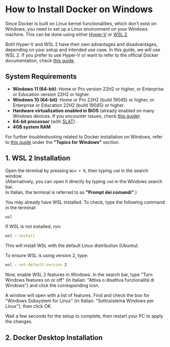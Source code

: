 # How to Install Docker on Windows

Since Docker is built on Linux kernel functionalities, which don’t exist on Windows, you need to set up a Linux environment on your Windows machine. This can be done using either [Hyper-V](https://learn.microsoft.com/en-us/windows-server/virtualization/hyper-v/hyper-v-overview?pivots=windows) or [WSL 2](https://learn.microsoft.com/en-us/windows/wsl/about).

Both Hyper-V and WSL 2 have their own advantages and disadvantages, depending on your setup and intended use case. In this guide, we will use WSL 2. If you prefer to use Hyper-V or want to refer to the official Docker documentation, check [this guide](https://docs.docker.com/desktop/setup/install/windows-install/#install-interactively).
## System Requirements

* **Windows 11 (64-bit)**: Home or Pro version 22H2 or higher, or Enterprise or Education version 22H2 or higher.  
* **Windows 10 (64-bit)**: Home or Pro 22H2 (build 19045) or higher, or Enterprise or Education 22H2 (build 19045) or higher.  
* **Hardware virtualization enabled in BIOS** (already enabled on many Windows devices. If you encounter issues, check [this guide](https://support.microsoft.com/en-gb/windows/enable-virtualization-on-windows-c5578302-6e43-4b4b-a449-8ced115f58e1)).  
* **64-bit processor** (with [SLAT](https://en.wikipedia.org/wiki/Second_Level_Address_Translation)).  
* **4GB system RAM**  

For further troubleshooting related to Docker installation on Windows, refer to [this guide](https://docs.docker.com/desktop/troubleshoot-and-support/troubleshoot/topics/#virtualization) under the **"Topics for Windows"** section.  

## 1. WSL 2 Installation  

Open the terminal by pressing `Win + R`, then typing `cmd` in the search window.  
(Alternatively, you can open it directly by typing `cmd` in the Windows search bar.  
In Italian, the terminal is referred to as **"Prompt dei comandi"**.)  

You may already have WSL installed. To check, type the following command in the terminal:  

```cmd
wsl
```
If WSL is not installed, run:

```cmd
wsl --install
```
This will install WSL with the default Linux distribution (Ubuntu).

To ensure WSL is using version 2, type:

```cmd
wsl --set-default-version 2
```

Now, enable WSL 2 features in Windows. In the search bar, type "Turn Windows features on or off"
(in Italian: "Attiva o disattiva funzionalità di Windows") and click the corresponding icon.

A window will open with a list of features. Find and check the box for "Windows Subsystem for Linux"
(in Italian: "Sottosistema Windows per Linux"), then click OK.

Wait a few seconds for the setup to complete, then restart your PC to apply the changes.

## 2. Docker Desktop Installation  

